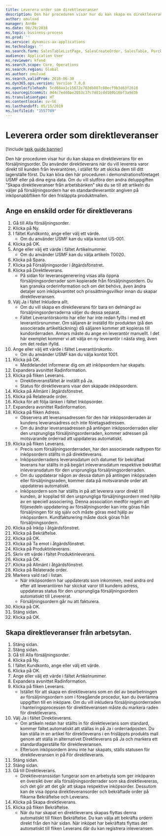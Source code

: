 ```yaml
---
title: Leverera order som direktleveranser
description: Den här proceduren visar hur du kan skapa en direktleverans för en försäljningsorder.
author: omulvad
manager: AnnBe
ms.date: 08/29/2018
ms.topic: business-process
ms.prod: ''
ms.service: dynamics-ax-applications
ms.technology: ''
ms.search.form: SalesTableListPage, SalesCreateOrder, SalesTable, PurchCreateFromSalesOrder, VendAccountItemLookup, SalesTableReferences, PurchTable, PurchEditLines, PurchTableReferences, MCRDropShipWorkbench
audience: Application User
ms.reviewer: kfend
ms.search.scope: Core, Operations
ms.search.region: Global
ms.author: omulvad
ms.search.validFrom: 2016-06-30
ms.dyn365.ops.version: Version 7.0.0
ms.openlocfilehash: 5cd68aa1c15672c702db887c08ecf9b3d63f2618
ms.sourcegitcommit: 9d4c7edd0ae2053c37c7d81cdd180b16bf3a9d3b
ms.translationtype: HT
ms.contentlocale: sv-SE
ms.lasthandoff: 05/15/2019
ms.locfileid: "1557789"
---
```

# <a name="ship-orders-as-direct-deliveries"></a>Leverera order som direktleveranser

[!include [task guide banner](../../includes/task-guide-banner.md)]

Den här proceduren visar hur du kan skapa en direktleverans för en försäljningsorder. Du använder direktleverans när du vill leverera varor direkt till kunden från leverantören, i stället för att skicka dem till ditt lagerställe först. Du kan köra den här proceduren i demonstrationsföretaget USMF eller på dina egna data. Om du vill slutföra den andra deluppgiften ”Skapa direktleveranser från arbetsbänken” ska du se till att artikeln du väljer på försäljningsordern har en standardleverantör angiven på inköpsnabbfliken för den frisläppta produktmallen.


## <a name="set-an-individual-order-for-direct-delivery"></a>Ange en enskild order för direktleverans
1. Gå till Alla försäljningsorder.
2. Klicka på Ny.
3. I fältet Kundkonto, ange eller välj ett värde.
    * Om du använder USMF kan du välja kontot US-001.  
4. Klicka på OK.
5. Ange eller välj ett värde i fältet Artikelnummer.
    * Om du använder USMF kan du välja artikeln T0020.  
6. Klicka på Spara.
7. Klicka på Försäljningsorder i åtgärdsfönstret.
8. Klicka på Direktleverans.
    * På sidan för leveransgenerering visas alla öppna försäljningsorderrader som kopierade från försäljningsordern. Du kan granska orderinformation och om det behövs, även ändra detaljer som inköpkvantitet och prissättningsvillkor innan du skapar direktleveransen.  
9. Välj Ja i fältet Inkludera allt.
    * Om du vill skapa en direktleverans för bara en delmängd av försäljningsorderraderna väljer du dessa separat.  
    * Fältet Leverantörskonto har eller har inte redan fyllts i med ett leverantörsnummer. Om säljaren är inställd för produkten (på den associerade artikeltäckning) då säljaren kommer att kopieras till kundorderraden. Annars måste du ange en leverantör manuellt. I det här exemplet kommer vi att välja en ny leverantör i nästa steg, även om det redan ifylld.   
10. Ange eller välj ett värde i fältet Leverantörskonto.
    * Om du använder USMF kan du välja kontot 1001.  
11. Klicka på OK.
    * Meddelandet informerar dig om att inköpsordern har skapats.   
12. Expandera avsnittet Radinformation.
13. Klicka på fliken Leverans.
    * Direktleveransfältet är inställt på Ja.  
    * Status för direktleverans visar den skapade inköpsordern.   
14. Klicka på Allmänt i åtgärdsfönstret.
15. Klicka på Relaterade order.
16. Klicka för att följa länken i fältet Inköpsorder.
17. Expandera avsnittet Radinformation.
18. Klicka på fliken Adress.
    * Observera att leveransadressen för den här inköpsorderraden är kundens leveransadress och inte företagsadressen.  
    * Om du ändrar leveransadressen på antingen inköpsorderraden eller den ursprungliga försäljningsorderraden, kommer adressen på motsvarande orderrad att uppdateras automatiskt.  
19. Klicka på fliken Leverans.
    * Precis som försäljningsorderraden, har den associerade radtypen för inköpsordern ställts in på direktleverans.  
    * Inköpsorderradens leveransdatum och datumet för bekräftad leverans har ställts in på begärt inleveransdatum respektive bekräftat inleveransdatum för den ursprungliga försäljningsorderraden.   
    * Om du uppdaterar någon av dessa datum på antingen inköpsraden eller försäljningsraden, kommer data på motsvarande order att uppdateras automatiskt.     
    * Inköpsordern som har ställts in på att leverera varor direkt till kunden, är kopplad till den ursprungliga försäljningsordern med hjälp av en speciell associering. Denna association medför regeln att följesedeln uppdatering av försäljningsorder kan inte göras från försäljningen för sig själv och måste göras med hjälp av inköpsordern. Kundfakturering måste dock göras från försäljningsordern.  
20. Klicka på Inköp i åtgärdsfönstret.
21. Klicka på Bekräftelse.
22. Klicka på OK.
23. Klicka på Ta emot i åtgärdsfönstret.
24. Klicka på Produktinleverans.
25. Skriv ett värde i fältet Produktinleverans.
26. Klicka på OK.
27. Klicka på Allmänt i åtgärdsfönstret.
28. Klicka på Relaterade order.
29. Markera vald rad i listan.
    * När inköpsordern har uppdaterats som inkommen, med andra ord efter att leverantören har skickat varor till kundens adress, uppdateras status för den ursprungliga försäljningsordern automatiskt till Levererat.  
    * Försäljningsordern går nu att fakturera.    
30. Klicka på OK.
31. Stäng sidan.
32. Klicka på OK.

## <a name="create-direct-deliveries-from-the-workbench"></a>Skapa direktleveranser från arbetsytan.
1. Stäng sidan.
2. Stäng sidan.
3. Gå till Alla försäljningsorder.
4. Klicka på Ny.
5. I fältet Kundkonto, ange eller välj ett värde.
6. Klicka på OK.
7. Ange eller välj ett värde i fältet Artikelnummer.
8. Expandera avsnittet Radinformation.
9. Klicka på fliken Leverans.
    * Istället för att skapa en direktleverans som en del av bearbetningen av försäljningsordern som i föregående procedur, kan du överlämna uppgiften till en inköpare. Om du vill inkludera försäljningsorderraden i hanteringsprocessen för direktleveransen måste du markera raden för direktleverans.  
10. Välj Ja i fältet Direktleverans.
    *   Om artikeln redan har ställts in för direktleverans som standard, kommer fältet automatiskt att ställas in på Ja i orderradposten. Du kan ställa in en artikel för direktleverans i en frisläppts produkts mall genom att ställa in alternativet Direktleverans på Ja och markera ett standardlagerställe för direktleveransen.  
    * Eftersom inköpsordern ännu inte har skapats, ställs statusen för direktleveransen in på För direktleverans.   
11. Stäng sidan.
12. Stäng sidan.
13. Gå till Direktleverans.
    * Direktleveranssidan fungerar som en arbetsyta som ger inköparen en översikt över alla försäljningsorderrader som ska direktlevereras, och det gör att det går att skapa respektive inköpsorder. Dessutom kan de visa öppna direktleveransorder och bekräftade order på flikarna Bekräftelse och Leverans.   
14. Klicka på Skapa direktleverans.
15. Klicka på fliken Bekräftelse.
    * När du har skapat en direktleverans skapas flyttas denna automatiskt till fliken Bekräftelse. Du kan välja att bekräfta ordern direkt från den här sidan. När inköpet har bekräftats flyttas det automatiskt till fliken Leverans där du kan registrera inleveransen.  

